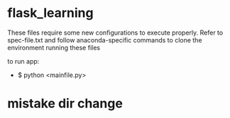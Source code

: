# flask_learning

These files require some new configurations to execute properly. Refer to spec-file.txt and follow anaconda-specific commands to clone the environment running these files

to run app:
* $ python <mainfile.py> 

# mistake dir change